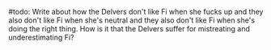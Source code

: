 #todo: Write about how the Delvers don't like Fi when she fucks up and they also don't like Fi when she's neutral and they also don't like Fi when she's doing the right thing. How is it that the Delvers suffer for mistreating and underestimating Fi? 